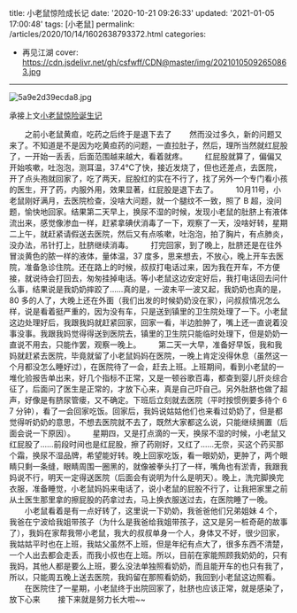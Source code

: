 title: 小老鼠惊险成长记
date: '2020-10-21 09:26:33'
updated: '2021-01-05 17:00:48'
tags: [小老鼠]
permalink: /articles/2020/10/14/1602638793372.html
categories: 
- 再见江湖
cover: https://cdn.jsdelivr.net/gh/csfwff/CDN@master/img/20210105092650863.jpg
---
![5a9e2d39ecda8.jpg](https://cdn.jsdelivr.net/gh/csfwff/CDN@master/img/20210105092650863.jpg)

承接上文[小老鼠惊险诞生记](https://sszsj.cc/articles/2020/09/20/1600608317739.html)

&emsp;&emsp;之前小老鼠黄疸，吃药之后终于是退下去了
&emsp;&emsp;然而没过多久，新的问题又来了。不知道是不是因为吃黄疸药的问题，一直拉肚子，然后，理所当然就红屁股了，一开始一丢丢，后面范围越来越大，看着就疼。
&emsp;&emsp;红屁股就算了，偏偏又开始咳嗽，吐泡泡，测耳温，37.4℃了快，接近发烧了，但也还差点，去医院，开了点头孢就回家了，吃了两天，屁股红的实在不行了，找了另外一个专门看小孩的医生，开了药，内服外用，效果显著，红屁股是退下去了。
&emsp;&emsp;10月11号，小老鼠刚好满月，去医院检查，没啥大问题，就一个腿纹不一致，照了 B 超，没问题，愉快地回家。结果第二天早上，换尿不湿的时候，发现小老鼠的肚脐上有液体流出来，感觉像渗血一样，赶紧拿碘伏消毒了一下，观察了一天，没啥好转，星期二上午，就赶紧请假送去医院，然后又有点咳嗽，吐泡泡，拍了胸片，有点肺炎，没办法，吊针打上，肚脐继续消毒。
  打完回家，到了晚上，肚脐还是在往外冒淡黄色的脓一样的液体，量体温，37 度多，思来想去，不放心，晚上开车去医院，准备急诊住院。还在路上的时候，叔叔打电话过来，因为我在开车，不方便接，就说待会打回去，匆匆挂掉电话。等小老鼠这边安定好后，我打电话回去问什么事，结果说是我奶奶摔跤了……真的是，一波未平一波又起，我奶奶也真的是，80 多的人了，大晚上还在外面（我们出发的时候奶奶没在家），问叔叔情况怎么样，说是看着挺严重的，因为没有车，只是送到镇里的卫生院处理了一下。小老鼠这边处理好后，我跟我妈就赶紧回家，回家一看，半边脸肿了，嘴上还一直说着没事没事。我跟我妈觉得得送到医院去，镇里的卫生院只能临时处理下，但是奶奶一直说不用去，只能作罢，观察一晚上。
  第二天一大早，准备好早饭，我和我妈就赶紧去医院，毕竟就留了小老鼠妈妈在医院，一晚上肯定没得休息（虽然这一个月都没怎么睡好过），在医院待了一会，赶去上班。上班期间，看到小老鼠的一堆化验报告单出来，好几个指标不正常，又是一顿谷歌百毒，都查到婴儿肝炎综合征了，后面问了医生是正常的，才放下心来，真是自己吓自己。另外肚脐也做了超声，好像是有脐尿管瘘，又不确定。下班后立刻就去医院（平时按惯例要多待个 6 7 分钟），看了一会回家吃饭。回家后，我妈说姑姑他们也来看过奶奶了，但是都觉得听奶奶的意思，不想去医院就不去了，既然大家都这么说，只能继续搁置（后面会说一下原因）。
  星期四，又是打点滴的一天，换尿不湿的时候，小老鼠又红屁股了……前段时间也是红屁股，擦了药刚好，又红了……无奈，买这个药买那个霜，换尿不湿品牌，希望能好转。晚上回家吃饭，看一眼奶奶，更肿了，两个眼睛只剩一条缝，眼睛周围一圈黑的，就像被拳头打了一样，嘴角也有淤青，我跟我妈说不行，明天一定得送医院（后面会有说明为什么是明天）。晚上，洗完脚换完衣服，准备睡觉，小老鼠妈妈来电话了，说小老鼠的屁股不行了，让我把家里之前从土医生那里拿的擦屁股的药拿过去，马上换衣服送过去，在医院睡了一晚。
  小老鼠看着是有一点好转了，这里说一下奶奶，我爸爸他们兄弟姐妹 4 个，我爸在宁波给我姐带孩子（为什么是我爸给我姐带孩子，这又是另一桩奇葩的故事了），我妈在家帮我带小老鼠，我大的叔叔单身一个人，身体又不好，很少回家，我姑姑平时也在上班，我姑父虽然不上班，但是年纪有点大了，很多东西不清楚，一个人出去都会走丢，而我小叔也在上班。所以，目前在家能照顾我奶奶的，只有我妈，其他人都是要么上班，要么没法单独照看奶奶，而且能开车的也只有我了，所以，只能周五晚上送去医院，我妈留在那照看奶奶，我回到小老鼠这边照看。
&emsp;&emsp;在医院住了一星期，小老鼠终于出院回家了，肚脐也应该正常，就是感染了，放下心来
&emsp;&emsp;接下来就是努力长大啦~~

